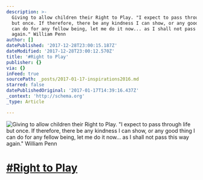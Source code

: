 ```yaml
---
description: >-
  Giving to allow children their Right to Play. "I expect to pass through life
  but once. If therefore, there be any kindness I can show, or any good thing I
  can do for any fellow being, let me do it now... as I shall not pass this way
  again." William Penn
author: []
datePublished: '2017-12-28T23:00:15.187Z'
dateModified: '2017-12-28T23:00:12.570Z'
title: '#Right to Play'
publisher: {}
via: {}
inFeed: true
sourcePath: _posts/2017-01-17-inspirations2016.md
starred: false
datePublishedOriginal: '2017-01-17T14:39:16.437Z'
_context: 'http://schema.org'
_type: Article

---
```

![Giving to allow children their Right to Play. "I expect to pass through life but once. If therefore, there be any kindness I can show, or any good thing I can do for any fellow being, let me do it now... as I shall not pass this way again." William Penn](https://the-grid-user-content.s3-us-west-2.amazonaws.com/1bdb87c9-d890-4102-850a-3e45953c0e0e.jpg)

# [\#Right to Play][0]

[0]: https://www.facebook.com/hashtag/Inspirations2016